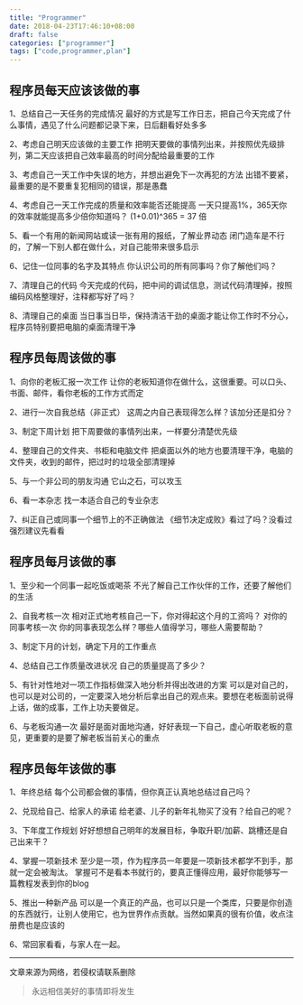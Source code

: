 ```yaml
---
title: "Programmer"
date: 2018-04-23T17:46:10+08:00
draft: false
categories: ["programmer"]
tags: ["code,programmer,plan"]
---
```


## 程序员每天应该该做的事

1、总结自己一天任务的完成情况 最好的方式是写工作日志，把自己今天完成了什么事情，遇见了什么问题都记录下来，日后翻看好处多多

2、考虑自己明天应该做的主要工作 把明天要做的事情列出来，并按照优先级排列，第二天应该把自己效率最高的时间分配给最重要的工作

3、考虑自己一天工作中失误的地方，并想出避免下一次再犯的方法 出错不要紧，最重要的是不要重复犯相同的错误，那是愚蠢

4、考虑自己一天工作完成的质量和效率能否还能提高 一天只提高1%，365天你的效率就能提高多少倍你知道吗？ (1+0.01)^365 = 37 倍

5、看一个有用的新闻网站或读一张有用的报纸，了解业界动态 闭门造车是不行的，了解一下别人都在做什么，对自己能带来很多启示

6、记住一位同事的名字及其特点 你认识公司的所有同事吗？你了解他们吗？

7、清理自己的代码 今天完成的代码，把中间的调试信息，测试代码清理掉，按照编码风格整理好，注释都写好了吗？

8、清理自己的桌面 当日事当日毕，保持清洁干劲的桌面才能让你工作时不分心，程序员特别要把电脑的桌面清理干净

## 程序员每周该做的事

1、向你的老板汇报一次工作 让你的老板知道你在做什么，这很重要。可以口头、书面、邮件，看你老板的工作方式而定

2、进行一次自我总结（非正式） 这周之内自己表现得怎么样？该加分还是扣分？

3、制定下周计划 把下周要做的事情列出来，一样要分清楚优先级

4、整理自己的文件夹、书柜和电脑文件 把桌面以外的地方也要清理干净，电脑的文件夹，收到的邮件，把过时的垃圾全部清理掉

5、与一个非公司的朋友沟通 它山之石，可以攻玉

6、看一本杂志 找一本适合自己的专业杂志

7、纠正自己或同事一个细节上的不正确做法 《细节决定成败》看过了吗？没看过强烈建议先看看


## 程序员每月该做的事

1、至少和一个同事一起吃饭或喝茶 不光了解自己工作伙伴的工作，还要了解他们的生活

2、自我考核一次 相对正式地考核自己一下，你对得起这个月的工资吗？ 对你的同事考核一次 你的同事表现怎么样？哪些人值得学习，哪些人需要帮助？

3、制定下月的计划，确定下月的工作重点

4、总结自己工作质量改进状况 自己的质量提高了多少？

5、有针对性地对一项工作指标做深入地分析并得出改进的方案 可以是对自己的，也可以是对公司的，一定要深入地分析后拿出自己的观点来。要想在老板面前说得上话，做的成事，工作上功夫要做足。

6、与老板沟通一次 最好是面对面地沟通，好好表现一下自己，虚心听取老板的意见，更重要的是要了解老板当前关心的重点


## 程序员每年该做的事

1、年终总结 每个公司都会做的事情，但你真正认真地总结过自己吗？

2、兑现给自己、给家人的承诺 给老婆、儿子的新年礼物买了没有？给自己的呢？

3、下年度工作规划 好好想想自己明年的发展目标，争取升职/加薪、跳槽还是自己出来干？

4、掌握一项新技术 至少是一项，作为程序员一年要是一项新技术都学不到手，那就一定会被淘汰。 掌握可不是看本书就行的，要真正懂得应用，最好你能够写一篇教程发表到你的blog

5、推出一种新产品 可以是一个真正的产品，也可以只是一个类库，只要是你创造的东西就行，让别人使用它，也为世界作点贡献。当然如果真的很有价值，收点注册费也是应该的  

6、常回家看看，与家人在一起。

*** ***
文章来源为网络，若侵权请联系删除

> 永远相信美好的事情即将发生
